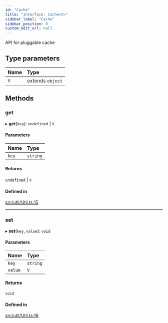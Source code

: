```yaml
---
id: "Cache"
title: "Interface: Cache<V>"
sidebar_label: "Cache"
sidebar_position: 0
custom_edit_url: null
---
```


API for pluggable cache

## Type parameters

| Name | Type |
| :------ | :------ |
| `V` | extends `object` |

## Methods

### get

▸ **get**(`key`): `undefined` \| `V`

#### Parameters

| Name | Type |
| :------ | :------ |
| `key` | `string` |

#### Returns

`undefined` \| `V`

#### Defined in

[src/util/Util.ts:15](https://github.com/mighdoll/stoneberry/blob/518da78/src/util/Util.ts#L15)

___

### set

▸ **set**(`key`, `value`): `void`

#### Parameters

| Name | Type |
| :------ | :------ |
| `key` | `string` |
| `value` | `V` |

#### Returns

`void`

#### Defined in

[src/util/Util.ts:16](https://github.com/mighdoll/stoneberry/blob/518da78/src/util/Util.ts#L16)
